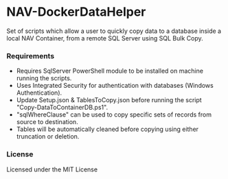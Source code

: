 # NAV-DockerDataHelper
Set of scripts which allow a user to quickly copy data to a database inside a local NAV Container, from a remote SQL Server using SQL Bulk Copy. 

### Requirements
- Requires SqlServer PowerShell module to be installed on machine running the scripts.
- Uses Integrated Security for authentication with databases (Windows Authentication).
- Update Setup.json & TablesToCopy.json before running the script "Copy-DataToContainerDB.ps1".
- "sqlWhereClause" can be used to copy specific sets of records from source to destination.
- Tables will be automatically cleaned before copying using either truncation or deletion.

### License
Licensed under the MIT License
